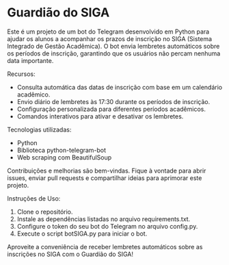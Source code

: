 # Guardião do SIGA

Este é um projeto de um bot do Telegram desenvolvido em Python para ajudar os alunos a acompanhar os prazos de inscrição no SIGA (Sistema Integrado de Gestão Acadêmica). O bot envia lembretes automáticos sobre os períodos de inscrição, garantindo que os usuários não percam nenhuma data importante.

Recursos:
- Consulta automática das datas de inscrição com base em um calendário acadêmico.
- Envio diário de lembretes às 17:30 durante os períodos de inscrição.
- Configuração personalizada para diferentes períodos acadêmicos.
- Comandos interativos para ativar e desativar os lembretes.

Tecnologias utilizadas:
- Python
- Biblioteca python-telegram-bot
- Web scraping com BeautifulSoup

Contribuições e melhorias são bem-vindas. Fique à vontade para abrir issues, enviar pull requests e compartilhar ideias para aprimorar este projeto.

Instruções de Uso:
1. Clone o repositório.
2. Instale as dependências listadas no arquivo requirements.txt.
3. Configure o token do seu bot do Telegram no arquivo config.py.
4. Execute o script botSIGA.py para iniciar o bot.

Aproveite a conveniência de receber lembretes automáticos sobre as inscrições no SIGA com o Guardião do SIGA!

